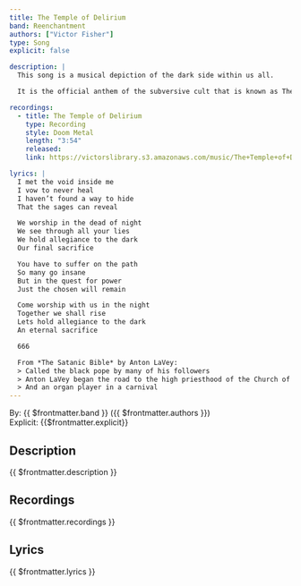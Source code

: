 ```yaml
---
title: The Temple of Delirium
band: Reenchantment
authors: ["Victor Fisher"]
type: Song
explicit: false

description: |
  This song is a musical depiction of the dark side within us all.

  It is the official anthem of the subversive cult that is known as The Shadow Work Society.

recordings:
  - title: The Temple of Delirium
    type: Recording
    style: Doom Metal
    length: "3:54"
    released: 
    link: https://victorslibrary.s3.amazonaws.com/music/The+Temple+of+Delirium/The+Temple+of+Delirium.mp3

lyrics: |
  I met the void inside me
  I vow to never heal
  I haven’t found a way to hide
  That the sages can reveal

  We worship in the dead of night
  We see through all your lies
  We hold allegiance to the dark
  Our final sacrifice

  You have to suffer on the path
  So many go insane
  But in the quest for power
  Just the chosen will remain

  Come worship with us in the night
  Together we shall rise
  Lets hold allegiance to the dark
  An eternal sacrifice

  666

  From *The Satanic Bible* by Anton LaVey:
  > Called the black pope by many of his followers
  > Anton LaVey began the road to the high priesthood of the Church of Satan when he was only 16 years old
  > And an organ player in a carnival
---
```


By: {{ $frontmatter.band }} ({{ $frontmatter.authors }})  
Explicit: {{$frontmatter.explicit}}

## Description

{{ $frontmatter.description }}

## Recordings

{{ $frontmatter.recordings }}

## Lyrics

{{ $frontmatter.lyrics }}
